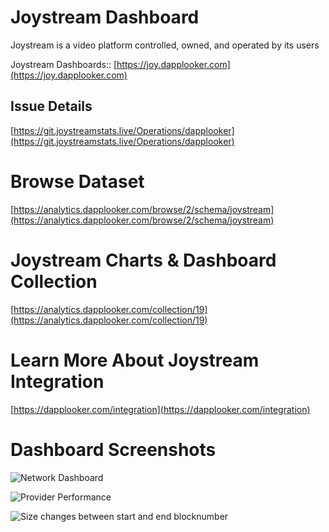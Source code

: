 # Joystream Dashboard
Joystream is a video platform controlled, owned, and operated by its users

Joystream Dashboards:: [https://joy.dapplooker.com](https://joy.dapplooker.com)

## Issue Details
[https://git.joystreamstats.live/Operations/dapplooker](https://git.joystreamstats.live/Operations/dapplooker)

# Browse Dataset

[https://analytics.dapplooker.com/browse/2/schema/joystream](https://analytics.dapplooker.com/browse/2/schema/joystream)

# Joystream Charts & Dashboard Collection

 [https://analytics.dapplooker.com/collection/19](https://analytics.dapplooker.com/collection/19)

# Learn More About Joystream Integration

[https://dapplooker.com/integration](https://dapplooker.com/integration)

# Dashboard Screenshots
![Network Dashboard](https://i.imgur.com/hCaT14l.png)


![Provider Performance](https://i.imgur.com/14Szfuj.png)

![Size changes between start and end blocknumber](https://i.imgur.com/FkXa9ls.png)